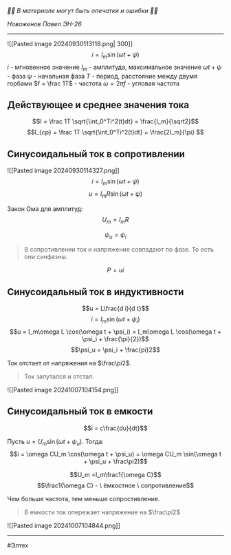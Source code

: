 *🚨🚨 В материале могут быть опечатки и ошибки 🚨🚨*

*Новоженов Павел*
*ЭН-26*

---

![[Pasted image 20240930113118.png| 300]]
$$i = I_m\sin(\omega t + \psi)$$
$i$ -  мгновенное значение
$I_m$ - амплитуда, максимальное значение
$\omega t + \psi$ - фаза
$\psi$ - начальная фаза
$T$ - период, расстояние между двумя горбами
$f = \frac 1T$ - частота
$\omega = 2\pi f$ - угловая частота

## Действующее и среднее значения тока 
$$I = \frac 1T \sqrt{\int_0^Ti^2(t)dt} = \frac{I_m}{\sqrt2}$$
$$I_{ср} = \frac 1T \sqrt{\int_0^Ti^2(t)dt} = \frac{2I_m}{\pi} $$

## Синусоидальный ток в сопротивлении
![[Pasted image 20240930114327.png]]
$$i = I_m\sin(\omega t + \psi)$$
$$u = I_mR\sin(\omega t + \psi)$$

Закон Ома для амплитуд:
$$U_m = I_mR$$

$$\psi_u = \psi_i$$

> В сопротивлении ток и напряжение совпадают по фазе. То есть они синфазны.

$$P = ui$$

## Синусоидальный ток в индуктивности

$$u = L\frac{d i}{d t}$$
$$i = I_m\sin(\omega t + \psi_i)$$
$$u = I_m\omega L \cos(\omega t + \psi_i) = I_m\omega L \cos(\omega t + \psi_i + \frac{\pi}{2})$$
$$\psi_u = \psi_i + \frac{pi}2$$

Ток отстает от напряжения на $\frac\pi2$.

> Ток запутался и отстал.

![[Pasted image 20241007104154.png]]

## Синусоидальный ток в емкости
$$i = c\frac{du}{dt}$$

Пусть $u = U_m\sin(\omega t + \psi_u)$. Тогда:
$$i = \omega CU_m \cos(\omega t + \psi_u) = \omega CU_m \sin(\omega t + \psi_u + \frac\pi2)$$

$$U_m =I_m\frac1{\omega C}$$
$$\frac1{\omega C} - \ ёмкостное \ сопротивление$$

Чем больше частота, тем меньше сопростивление.

> В емкости ток опережает напряжение на $\frac\pi2$

![[Pasted image 20241007104844.png]]



---

#Элтех